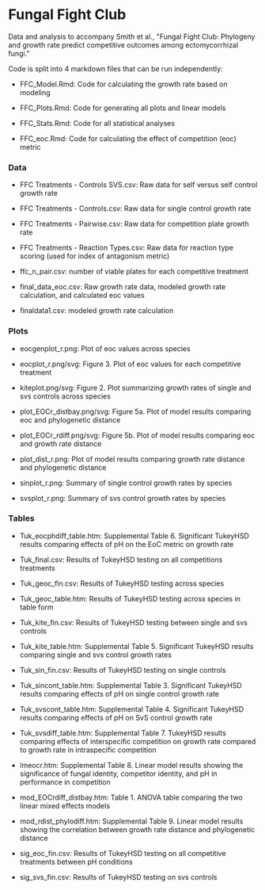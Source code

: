# Fungal Fight Club

Data and analysis to accompany Smith et al., "Fungal Fight Club: Phylogeny and growth rate predict competitive outcomes among ectomycorrhizal fungi."

Code is split into 4 markdown files that can be run independently: 

- FFC_Model.Rmd: Code for calculating the growth rate based on modeling

- FFC_Plots.Rmd: Code for generating all plots and linear models

- FFC_Stats.Rmd: Code for all statistical analyses

- FFC_eoc.Rmd: Code for calculating the effect of competition (eoc) metric

### Data

- FFC Treatments - Controls SVS.csv: Raw data for self versus self control growth rate

- FFC Treatments - Controls.csv: Raw data for single control growth rate

- FFC Treatments - Pairwise.csv: Raw data for competition plate growth rate

- FFC Treatments - Reaction Types.csv: Raw data for reaction type scoring (used for index of antagonism metric)

- ffc_n_pair.csv: number of viable plates for each competitive treatment

- final_data_eoc.csv: Raw growth rate data, modeled growth rate calculation, and calculated eoc values

- finaldata1.csv: modeled growth rate calculation

### Plots

- eocgenplot_r.png: Plot of eoc values across species

- eocplot_r.png/svg: Figure 3. Plot of eoc values for each competitive treatment

- kiteplot.png/svg: Figure 2. Plot summarizing growth rates of single and svs controls across species

- plot_EOCr_distbay.png/svg: Figure 5a. Plot of model results comparing eoc and phylogenetic distance

- plot_EOCr_rdiff.png/svg: Figure 5b. Plot of model results comparing eoc and growth rate distance

- plot_dist_r.png: Plot of model results comparing growth rate distance and phylogenetic distance

- sinplot_r.png: Summary of single control growth rates by species

- svsplot_r.png: Summary of svs control growth rates by species

### Tables

- Tuk_eocphdiff_table.htm: Supplemental Table 6. Significant TukeyHSD results comparing effects of pH on the EoC metric on growth rate

- Tuk_final.csv: Results of TukeyHSD testing on all competitions treatments

- Tuk_geoc_fin.csv: Results of TukeyHSD testing across species

- Tuk_geoc_table.htm: Results of TukeyHSD testing across species in table form

- Tuk_kite_fin.csv: Results of TukeyHSD testing between single and svs controls

- Tuk_kite_table.htm: Supplemental Table 5. Significant TukeyHSD results comparing single and svs control growth rates

- Tuk_sin_fin.csv: Results of TukeyHSD testing on single controls

- Tuk_sincont_table.htm: Supplemental Table 3. Significant TukeyHSD results comparing effects of pH on single control growth rate

- Tuk_svscont_table.htm: Supplemental Table 4. Significant TukeyHSD results comparing effects of pH on SvS control growth rate

- Tuk_svsdiff_table.htm: Supplemental Table 7. TukeyHSD results comparing effects of interspecific competition on growth rate compared to growth rate in intraspecific competition

- lmeocr.htm: Supplemental Table 8. Linear model results showing the significance of fungal identity, competitor identity, and pH in performance in competition 

- mod_EOCrdiff_distbay.htm: Table 1. ANOVA table comparing the two linear mixed effects models

- mod_rdist_phylodiff.htm: Supplemental Table 9. Linear model results showing the correlation between growth rate distance and phylogenetic distance

- sig_eoc_fin.csv: Results of TukeyHSD testing on all competitive treatments between pH conditions

- sig_svs_fin.csv: Results of TukeyHSD testing on svs controls
